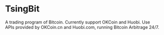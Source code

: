TsingBit
========
A trading program of Bitcoin.
Currently support OKCoin and Huobi.
Use APIs provided by OKCoin.cn and Huobi.com, running Bitcoin Arbitrage 24/7.
